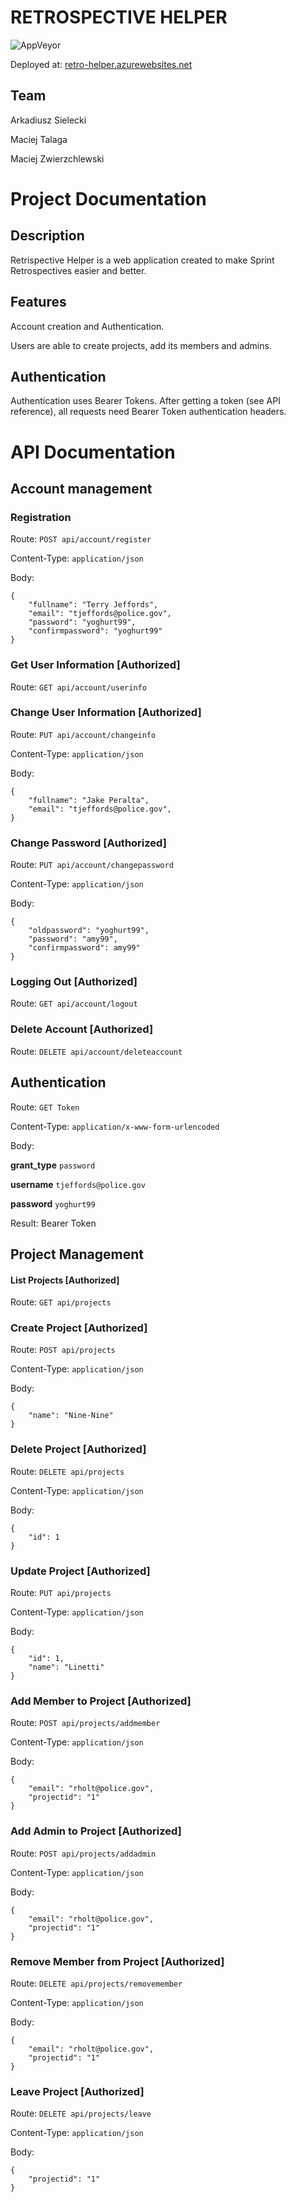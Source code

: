 # RETROSPECTIVE HELPER

![AppVeyor](https://ci.appveyor.com/api/projects/status/8mlgtyidag6gonae?svg=true)

Deployed at: [retro-helper.azurewebsites.net](https://retro-helper.azurewebsites.net/)

## Team
Arkadiusz Sielecki

Maciej Talaga

Maciej Zwierzchlewski

# Project Documentation
## Description
Retrispective Helper is a web application created to make Sprint Retrospectives easier and better.
## Features
Account creation and Authentication.

Users are able to create projects, add its members and admins.

## Authentication
Authentication uses Bearer Tokens. After getting a token (see API reference), all requests need Bearer Token authentication headers.

# API Documentation
## Account management
### Registration
Route: `POST api/account/register`

Content-Type: `application/json`

Body:
```
{
    "fullname": "Terry Jeffords",
    "email": "tjeffords@police.gov",
    "password": "yoghurt99",
    "confirmpassword": "yoghurt99"
} 
```

### Get User Information [Authorized]
Route: `GET api/account/userinfo`

### Change User Information [Authorized]
Route: `PUT api/account/changeinfo`

Content-Type: `application/json`

Body:
```
{
    "fullname": "Jake Peralta",
    "email": "tjeffords@police.gov",
} 
```

### Change Password [Authorized]
Route: `PUT api/account/changepassword`

Content-Type: `application/json`

Body:
```
{
    "oldpassword": "yoghurt99",
    "password": "amy99",
    "confirmpassword": amy99"
} 
```

### Logging Out [Authorized]
Route: `GET api/account/logout`

### Delete Account [Authorized]
Route: `DELETE api/account/deleteaccount`

## Authentication
Route: `GET Token`

Content-Type: `application/x-www-form-urlencoded`

Body:

**grant_type** `password`

**username** `tjeffords@police.gov`

**password** `yoghurt99`

Result: Bearer Token

## Project Management
#### List Projects [Authorized]
Route: `GET api/projects`

### Create Project [Authorized]
Route: `POST api/projects`

Content-Type: `application/json`

Body:
```
{
    "name": "Nine-Nine"
} 
```

### Delete Project [Authorized]
Route: `DELETE api/projects`

Content-Type: `application/json`

Body:
```
{
    "id": 1
} 
```

### Update Project [Authorized]
Route: `PUT api/projects`

Content-Type: `application/json`

Body:
```
{
    "id": 1,
    "name": "Linetti"
} 
```

### Add Member to Project [Authorized]
Route: `POST api/projects/addmember`

Content-Type: `application/json`

Body:
```
{
    "email": "rholt@police.gov",
    "projectid": "1"
}
```

### Add Admin to Project [Authorized]
Route: `POST api/projects/addadmin`

Content-Type: `application/json`

Body:
```
{
    "email": "rholt@police.gov",
    "projectid": "1"
}
```

### Remove Member from Project [Authorized]
Route: `DELETE api/projects/removemember`

Content-Type: `application/json`

Body:
```
{
    "email": "rholt@police.gov",
    "projectid": "1"
}
```

### Leave Project [Authorized]
Route: `DELETE api/projects/leave`

Content-Type: `application/json`

Body:
```
{
    "projectid": "1"
}
```
